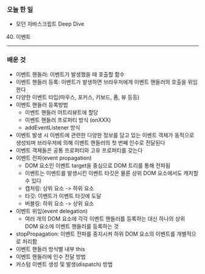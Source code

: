 ### 오늘 한 일
- 모던 자바스크립트 Deep Dive
40. 이벤트
___
### 배운 것
- 이벤트 핸들러: 이벤트가 발생했을 때 호출할 함수
- 이벤트 핸들러 등록: 이벤트가 발생하면 브라우저에게 이벤트 핸들러의 호출을 위임한다
- 다양한 이벤트 타입(마우스, 포커스, 키보드, 폼, 뷰 등등)
- 이벤트 핸들러 등록방법
   - 이벤트 핸들러 어트리뷰트에 할당
   - 이벤트 핸들러 프로퍼티 방식 (onXXX)
   - addEventListener 방식
- 이벤트 발생 시 이벤트에 관련한 다양한 정보를 담고 있는 이벤트 객체가 동적으로 생성되며 브라우저에 의해 이벤트 핸들러의 첫 번째 인수로 전달된다
- 이벤트 객체들은 공통 프로퍼티와 고유 프로퍼티를 갖는다
- 이벤트 전파(event propagation)
   - DOM 요소인 이벤트 target을 중심으로 DOM 트리를 통해 전파됨
   - 이벤트는 이벤트를 발생시킨 이벤트 타깃은 물론 상위 DOM 요소에서도 캐치할 수 있다
   - 캡처링: 상위 요소 -> 하위 요소
   - 타깃: 이벤트가 이벤트 타깃에 도달
   - 버블링: 하위 요소 -> 상위 요소
- 이벤트 위임(event delegation)
   - 여러 개의 DOM 요소에 각각 이벤트 핸들러를 등록하는 대신 하나의 상위 DOM 요소에 이벤트 핸들러를 등록하는 것
- stopPropagation: 이벤트 전파를 중지시켜 하위 DOM 요소의 이벤트를 개별적으로 처리함
- 이벤트 핸들러 방식별 내부 this
- 이벤트 핸들러에 인수 전달 방법
- 커스텀 이벤트 생성 및 발생(dispatch) 방법
